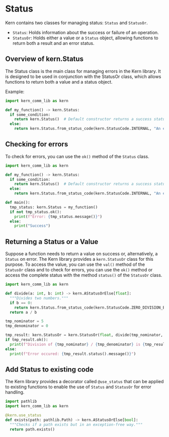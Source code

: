 # Status
Kern contains two classes for managing status: `Status` and `StatusOr`.

- `Status`: Holds information about the success or failure of an operation.
- `StatusOr`: Holds either a value or a `Status` object, allowing functions to return both a result and an error status.

## Overview of kern.Status
The Status class is the main class for managing errors in the Kern library. 
It is designed to be used in conjunction with the StatusOr class, which allows functions to return both a value and a status object.

Example:
```python
import kern_comm_lib as kern

def my_function() -> kern.Status: 
  if some_condition:
    return kern.Status()  # Default constructor returns a success status
  else:
    return kern.Status.from_status_code(kern.StatusCode.INTERNAL, "An error occurred")
```

## Checking for errors
To check for errors, you can use the `ok()` method of the `Status` class.

```python
import kern_comm_lib as kern

def my_function() -> kern.Status:
  if some_condition:
    return kern.Status()  # Default constructor returns a success status
  else:
    return kern.Status.from_status_code(kern.StatusCode.INTERNAL, "An error occurred")

def main():
  tmp_status: kern.Status = my_function()
  if not tmp_status.ok():
    print(f"Error: {tmp_status.message()}")
  else:
    print("Success")
```

## Returning a Status or a Value
Suppose a function needs to return a value on success or, alternatively, a `Status` on error. 
The Kern library provides a `kern.StatusOr` class for this purpose.
To access the value, you can use the `val()` method of the `StatusOr` class and
to check for errors, you can use the `ok()` method or access the complete 
status with the method `status()` of the `StatusOr` class.

```python
import kern_comm_lib as kern

def divide(a: int, b: int) -> kern.AStatusOrElse[float]:
  """Divides two numbers."""
  if b == 0:
    return kern.Status.from_status_code(kern.StatusCode.ZERO_DIVISION_ERROR, "Division by zero!")
  return a / b

tmp_nominator = 5
tmp_denominator = 0

tmp_result: kern.StatusOr = kern.StatusOr(float, divide(tmp_nominator, tmp_denominator))
if tmp_result.ok():
  print(f"Division of {tmp_nominator} / {tmp_denominator} is {tmp_result.val()}")
else:
  print(f"Error occured: {tmp_result.status().message()}")
```

## Add Status to existing code
The Kern library provides a decorator called `@use_status` that 
can be applied to existing functions to enable the use of `Status` and 
`StatusOr` for error handling.

```python
import pathlib
import kern_comm_lib as kern

@kern.use_status
def exists(path: pathlib.Path) -> kern.AStatusOrElse[bool]:
  """Checks if a path exists but in an exception-free way."""
  return path.exists()
```
